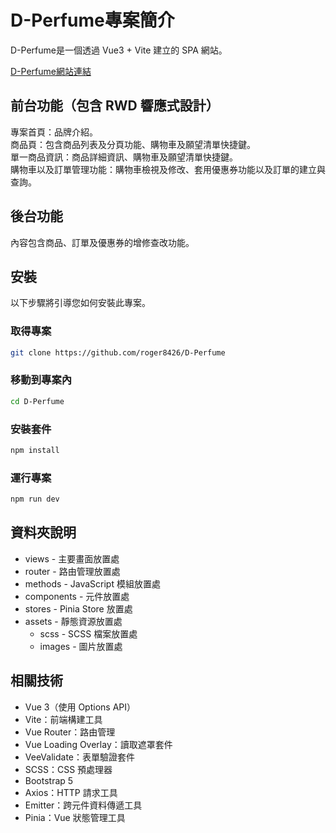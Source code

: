 # D-Perfume專案簡介

D-Perfume是一個透過 Vue3 + Vite 建立的 SPA 網站。  

[D-Perfume網站連結](https://roger8426.github.io/D-Perfume/)

## 前台功能（包含 RWD 響應式設計）

專案首頁：品牌介紹。  
商品頁：包含商品列表及分頁功能、購物車及願望清單快捷鍵。  
單一商品資訊：商品詳細資訊、購物車及願望清單快捷鍵。  
購物車以及訂單管理功能：購物車檢視及修改、套用優惠券功能以及訂單的建立與查詢。  

## 後台功能

內容包含商品、訂單及優惠券的增修查改功能。

## 安裝

以下步驟將引導您如何安裝此專案。  

### 取得專案

```bash 
git clone https://github.com/roger8426/D-Perfume
``` 

### 移動到專案內

```bash 
cd D-Perfume
``` 

### 安裝套件

```bash 
npm install
``` 

### 運行專案

```bash 
npm run dev
``` 

## 資料夾說明

- views - 主要畫面放置處  
- router - 路由管理放置處  
- methods - JavaScript 模組放置處
- components - 元件放置處  
- stores - Pinia Store 放置處  
- assets - 靜態資源放置處  
    - scss - SCSS 檔案放置處  
    - images - 圖片放置處  

## 相關技術

- Vue 3（使用 Options API） 
- Vite：前端構建工具  
- Vue Router：路由管理  
- Vue Loading Overlay：讀取遮罩套件  
- VeeValidate：表單驗證套件  
- SCSS：CSS 預處理器  
- Bootstrap 5  
- Axios：HTTP 請求工具  
- Emitter：跨元件資料傳遞工具
- Pinia：Vue 狀態管理工具